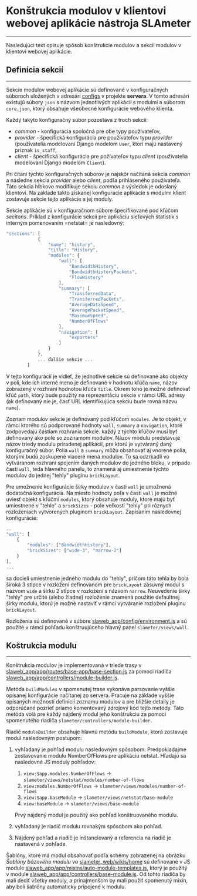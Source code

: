 # Konštrukcia modulov v klientovi webovej aplikácie nástroja SLAmeter
-----------------------

Nasledujúci text opisuje spôsob konštrukcie modulov a sekcií modulov v klientovi webovej aplikácie.

## Definícia sekcií
--------------------

Sekcie modulov webovej aplikácie sú definované v konfiguračných súboroch uložených v adresári [configs](https://git.cnl.sk/monica/slameter_web/tree/master/slaweb_api/configs) v projekte **servera**. V tomto adresári existujú súbory `json` s názvom jednotlivých aplikácií s modulmi a súborom `core.json`, ktorý obsahuje všeobecné konfigurácie webového klienta.

Každý takýto konfiguračný súbor pozostáva z troch sekcií:
   * _common_ - konfigurácia spoločná pre obe typy používateľov,
   * _provider_ - špecifická konfigurácia pre používateľov typu _provider_ (používatelia modelovaní Django modelom `User`, ktorí majú nastavený príznak `is_staff`,
   * _client_ -  špecifická konfigurácia pre požívateľov typu _client_ (používatelia modelovaní Django modelom `Client`).

Pri čítaní týchto konfiguračných súborov je najskôr načítaná sekcia _common_ a následne sekcia _provider_ alebo _client_, podľa prihláseného používateľa. Táto sekcia hĺbkovo modifikuje sekciu _common_ a výsledok je odoslaný klientovi. Na základe takto získanej konfigurácie aplikácie s modulmi klient zostavuje sekcie tejto aplikácie a jej moduly. 

Sekcie aplikácie sú v konfiguračnom súbore špecifikované pod kľúčom _secitons_. Príklad z konfigurácie sekcií pre aplikáciu sieťových štatistík s interným pomenovaním =netstat= je nasledovný: 

```javascript
"sections": [
            {
                "name": "history",
                "title": "History",
                "modules": {
                    "wall": [
                        "BandwidthHistory",
                        "BandwidthHistoryPackets",
                        "FlowHistory"
                    ],
                    "summary": [
                        "TransferredData",
                        "TransferredPackets",
                        "AverageDataSpeed",
                        "AveragePacketSpeed",
                        "MaximumSpeed",
                        "NumberOfFlows"
                    ],
                    "navigation": [
                        "exporters"
                    ]
                }
            },
            ... ďalšie sekcie ...
        ] 
```

V tejto konfigurácií je vidieť, že jednotlivé sekcie sú definované ako objekty v poli, kde ich interné meno je definované v hodnotu kľúča `name`, názov zobrazený v rozhraní hodnotou kľúča `title`. Okrem toho je možné definovať kľúč `path`, ktorý bude použitý na reprezentáciu sekcie v rámci URL adresy (ak definovaný nie je, časť URL identifikujúca sekciu bude rovná názvu `name`).

Zoznam modulov sekcie je definovaný pod kľúčom `modules`. Je to objekt, v rámci ktorého sú podporované hodnoty `wall`, `summary` a `navigation`, ktoré zodpovedajú častiam rozhrania sekcie. každý z týchto kľúčov musí byť definovaný ako pole so zoznamom modulov. Názov modulu predstavuje názov triedy modulu priradenej aplikácií, pre ktorú je vytváraný daný konfiguračný súbor.
Polia `wall` a `summary` môžu obsahovať aj vnorené polia, ktorými budú zoskupené viaceré mená modulov. To sa odzrkadlí vo vytváranom rozhraní spojením daných modulov do jedného bloku, v prípade časti `wall`, teda hlavného panelu, to znamená aj umiestnenie týchto modulov do jednej "tehly" pluginu `brickLayout`.

Pre umožnenie konfigurácie šírky modulov v časti `wall` je umožnená dodatočná konfigurácia. Na miesto hodnoty poľa v časti `wall` je možné uviesť objekt s kľúčmi `modules`, ktorý obsahuje moduly, ktoré majú byť umiestnené v "tehle" a `brickSizes` - pole veľkostí "tehly" pri rôznych rozloženiach vytvorených pluginom `brickLayout`. Zapísaním nasledovnej konfigurácie: 

```javascript
..
"wall": [
	{
		"modules": ["BandwidthHistory"],
		"brickSizes": ["wide-3", "narrow-2"]
	}
],
... 
```

sa docieli umiestnenie jedného modulu do "tehly", pričom táto tehla by bola široká 3 stĺpce v rozložení definovanom pre `brickLayout` zásuvný modul s názvom `wide` a šírku 2 stĺpce v rozložení s názvom `narrow`. Neuvedenie šírky "tehly" pre určité (alebo žiadne) rozloženie znamená použitie defaultnej šírky modulu, ktorú je možné nastaviť v rámci vytváranie rozložení pluginu `brickLayout`.

Rozloženia sú definované v súbore [slaweb_app/config/environment.js](https://git.cnl.sk/monica/slameter_web/blob/master/slaweb_app/config/environment.js) a sú použité v rámci pohľadu konštruujúceho hlavný panel `slameter/views/wall`.


## Koštrukcia modulu
------------------

Konštrukcia modulov je implementovaná v triede trasy v [slaweb_app/app/routes/base-app/base-section.js](https://git.cnl.sk/monica/slameter_web/blob/master/slaweb_app/app/routes/base-app/base-section.js) za pomoci riadiča [slaweb_app/app/controllers/module-builder.js](https://git.cnl.sk/monica/slameter_web/blob/master/slaweb_app/app/controllers/module-builder.js).

Metóda `buildModules` v spomenutej trase vykonáva parsovanie vyššie opísanej konfigurácie načítanej zo servera. Pracuje na základe vyššie opísaných možností definícií zoznamu modulov a pre bližšie detaily je odporúčané pozrieť priamo komentovaný zdrojový kód tejto metódy. Táto metóda volá pre každý nájdený modul jeho konštrukciu za pomoci spomenutého riadiča `slameter/controllers/module-builder`.

Riadič `moduleBuilder` obsahuje hlavnú metódu `buildModule`, ktorá zostavuje modul nasledovným postupom:
   1. vyhľadaný je pohľad modulu nasledovným spôsobom:
      Predpokladajme zostavovanie modulu NumberOfFlows pre aplikáciu netstat. Hľadajú sa nasledovné JS moduly pohľadov:
      1. `view:$app.modules.NumberOfFlows` -> `slameter/views/netstat/modules/number-of-flows`
      1. `view:modules.NumberOfFlows` -> `slameter/views/modules/number-of-flows`
      1. `view:$app.baseModule` -> `slameter/views/netstat/base-module`
      1. `view:baseModule` -> `slameter/views/base-module`


      Prvý nájdený modul je použitý ako pohľad konštruovaného modulu.
   1. vyhľadaný je riadič modulu rovnakým spôsobom ako pohľad.
   1. Nájdený pohľad a riadič je inštanciovaný a referencia na riadič je nastavená v pohľade.

Šablóny, ktoré má modul obsahovať podľa schémy zobrazenej na obrázku _Šablóny bázového modulu_ vo [slameter_web/wikis/home](https://git.cnl.sk/monica/slameter_web/wikis/home) sú definované v JS module [slaweb_app/app/mixins/auto-module-templates.js](https://git.cnl.sk/monica/slameter_web/blob/master/slaweb_app/app/mixins/auto-module-templates.js), ktorý je použitý v module [slaweb_app/app/controllers/base-module.js](https://git.cnl.sk/monica/slameter_web/blob/master/slaweb_app/app/controllers/base-module.js). Od tohto riadiča by mali dediť všetky moduly, a prinajmenšom by mali použiť spomenutý mixin, aby boli šablóny automaticky pripojené k modulu.
